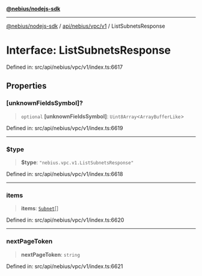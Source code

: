[**@nebius/nodejs-sdk**](../../../../../README.md)

***

[@nebius/nodejs-sdk](../../../../../README.md) / [api/nebius/vpc/v1](../README.md) / ListSubnetsResponse

# Interface: ListSubnetsResponse

Defined in: src/api/nebius/vpc/v1/index.ts:6617

## Properties

### \[unknownFieldsSymbol\]?

> `optional` **\[unknownFieldsSymbol\]**: `Uint8Array`\<`ArrayBufferLike`\>

Defined in: src/api/nebius/vpc/v1/index.ts:6619

***

### $type

> **$type**: `"nebius.vpc.v1.ListSubnetsResponse"`

Defined in: src/api/nebius/vpc/v1/index.ts:6618

***

### items

> **items**: [`Subnet`](Subnet.md)[]

Defined in: src/api/nebius/vpc/v1/index.ts:6620

***

### nextPageToken

> **nextPageToken**: `string`

Defined in: src/api/nebius/vpc/v1/index.ts:6621
